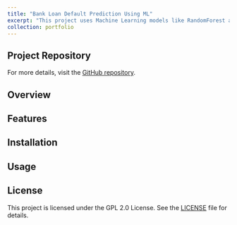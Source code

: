 ```yaml
---
title: "Bank Loan Default Prediction Using ML"
excerpt: "This project uses Machine Learning models like RandomForest and XGBoost to predict bank loan defaults and uses algorithms like SMOTE (Synthetic Minority Oversampling Technique) to create a balanced dataset and hyperparameter tuning for improving model performance."
collection: portfolio
---
```


## Project Repository

For more details, visit the [GitHub repository](https://github.com/shrinix/python_ML/blob/master/fin-ml/elvtr/credit_risk_prediction.ipynb).

## Overview

## Features


## Installation


## Usage

## License

This project is licensed under the GPL 2.0 License. See the [LICENSE](https://github.com/shrinix/smart-app/blob/main/LICENSE) file for details.
